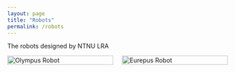 ```yaml
---
layout: page
title: "Robots"
permalink: /robots
---
```


The robots designed by NTNU LRA

<div style="display: flex; justify-content: space-between;"> 
  <!-- Second Column (Image #1: Olympus) -->
  <div style="width: 48%;">
    <img src="{{ site.baseurl }}/assets/images/olympus.png" alt="Olympus Robot" style="width: 100%;">
  </div>

  <!-- First Column (Image #2: Eurepus) -->
  <div style="width: 48%;">
    <img src="{{ site.baseurl }}/assets/images/eurepus.png" alt="Eurepus Robot" style="width: 100%;">
  </div>
</div>